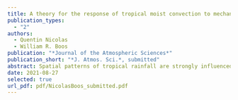 ```yaml
---
title: A theory for the response of tropical moist convection to mechanical orographic forcing
publication_types:
  - "2"
authors:
  - Quentin Nicolas
  - William R. Boos
publication: "*Journal of the Atmospheric Sciences*"
publication_short: "*J. Atmos. Sci.*, submitted"
abstract: Spatial patterns of tropical rainfall are strongly influenced by mountains. Although theories for precipitation induced by convectively stable upslope ascent exist for the midlatitudes, these do not represent the interaction of moist convection with orographic forcing. Here, we present a theory for convective precipitation produced by the mechanical interaction of a tropical ridge with a basic state horizontal wind. Deviations from this basic state are represented as the sum of a "dry" perturbation, due to the stationary orographic gravity wave, and a "moist" perturbation that carries the convective response. The moist component dynamics are vertically truncated and subject to the weak temperature gradient approximation; they are forced by the dry mode's influence on lower-tropospheric moisture and temperature. Analytical solutions provide estimates of the precipitation profile, including peak precipitation, upstream extent, and rain shadow extent. The theory can be used with several degrees of complexity depending on the technique used to compute the dry mode, which can be drawn from linear mountain wave theory or full numerical simulations. To evaluate the theory, we use a set of convection-permitting simulations with a flow-perpendicular ridge in a long channel. The theory makes a good prediction for the cross-slope precipitation profile, indicating that the organization of convective rain by orography can be quantitatively understood by considering the effect of stationary orographic gravity waves on a lower-tropospheric convective quasiequilibrium state.
date: 2021-08-27
selected: true
url_pdf: pdf/NicolasBoos_submitted.pdf
---
```

